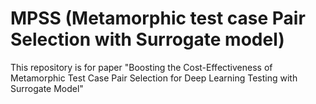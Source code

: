 # MPSS (Metamorphic test case Pair Selection with Surrogate model)
This repository is for paper "Boosting the Cost-Effectiveness of Metamorphic Test Case Pair Selection for Deep Learning Testing with Surrogate Model"

